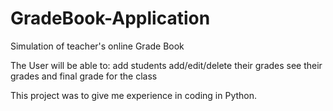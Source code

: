 # GradeBook-Application
Simulation of teacher's online Grade Book

The User will be able to:
add students
add/edit/delete their grades
see their grades and final grade for the class

This project was to give me experience in coding in Python.
